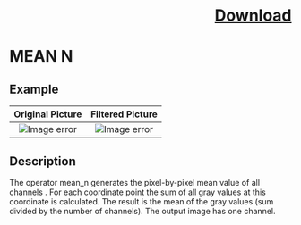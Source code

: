 # <p align="right"><a class="github-button" aria-label="Download ntkme/github-buttons on GitHub" href="https://github.com/Balluff-BVS/halconscripts/raw/master/Filters/Smoothing/Mean/MeanN/mean_n.zip" data-icon="octicon-cloud-download">Download</a></p>


MEAN N
==========

## Example

Original Picture             | Filtered Picture
:-------------------------:|:-------------------------:
![Image error](https://github.com/Balluff-BVS/halconscripts/blob/master/Filters/Smoothing/Mean/MeanN/multichannel_image.png?raw=true)  |  ![Image error](https://github.com/Balluff-BVS/halconscripts/blob/master/Filters/Smoothing/Mean/MeanN/mean_n.png?raw=true)

Description
----------

The operator mean_n generates the pixel-by-pixel mean value of all channels . For each coordinate point the sum of all gray values at this coordinate is calculated. The result is the mean of the gray values (sum divided by the number of channels). The output image has one channel.
